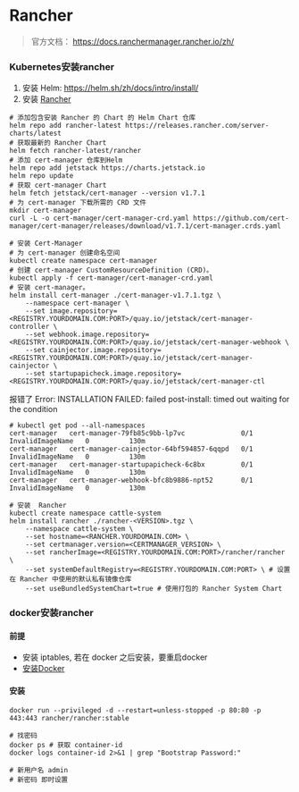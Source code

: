 # Rancher


> 官方文档： https://docs.ranchermanager.rancher.io/zh/

### Kubernetes安装rancher
1. 安装 Helm: https://helm.sh/zh/docs/intro/install/
2. 安装 [Rancher](https://docs.ranchermanager.rancher.io/zh/getting-started/installation-and-upgrade/other-installation-methods/air-gapped-helm-cli-install/install-rancher-ha)
```shell
# 添加包含安装 Rancher 的 Chart 的 Helm Chart 仓库
helm repo add rancher-latest https://releases.rancher.com/server-charts/latest
# 获取最新的 Rancher Chart
helm fetch rancher-latest/rancher
# 添加 cert-manager 仓库到Helm
helm repo add jetstack https://charts.jetstack.io
helm repo update
# 获取 cert-manager Chart
helm fetch jetstack/cert-manager --version v1.7.1
# 为 cert-manager 下载所需的 CRD 文件
mkdir cert-manager
curl -L -o cert-manager/cert-manager-crd.yaml https://github.com/cert-manager/cert-manager/releases/download/v1.7.1/cert-manager.crds.yaml

# 安装 Cert-Manager
# 为 cert-manager 创建命名空间
kubectl create namespace cert-manager
# 创建 cert-manager CustomResourceDefinition (CRD)。
kubectl apply -f cert-manager/cert-manager-crd.yaml
# 安装 cert-manager。
helm install cert-manager ./cert-manager-v1.7.1.tgz \
    --namespace cert-manager \
    --set image.repository=<REGISTRY.YOURDOMAIN.COM:PORT>/quay.io/jetstack/cert-manager-controller \
    --set webhook.image.repository=<REGISTRY.YOURDOMAIN.COM:PORT>/quay.io/jetstack/cert-manager-webhook \
    --set cainjector.image.repository=<REGISTRY.YOURDOMAIN.COM:PORT>/quay.io/jetstack/cert-manager-cainjector \
    --set startupapicheck.image.repository=<REGISTRY.YOURDOMAIN.COM:PORT>/quay.io/jetstack/cert-manager-ctl
```

报错了
Error: INSTALLATION FAILED: failed post-install: timed out waiting for the condition
```shell
# kubectl get pod --all-namespaces
cert-manager   cert-manager-79fb85c9bb-lp7vc              0/1     InvalidImageName   0          130m
cert-manager   cert-manager-cainjector-64bf594857-6qqpd   0/1     InvalidImageName   0          130m
cert-manager   cert-manager-startupapicheck-6c8bx         0/1     InvalidImageName   0          130m
cert-manager   cert-manager-webhook-bfc8b9886-npt52       0/1     InvalidImageName   0          130m
```


```
# 安装  Rancher
kubectl create namespace cattle-system
helm install rancher ./rancher-<VERSION>.tgz \
    --namespace cattle-system \
    --set hostname=<RANCHER.YOURDOMAIN.COM> \
    --set certmanager.version=<CERTMANAGER_VERSION> \
    --set rancherImage=<REGISTRY.YOURDOMAIN.COM:PORT>/rancher/rancher \
    --set systemDefaultRegistry=<REGISTRY.YOURDOMAIN.COM:PORT> \ # 设置在 Rancher 中使用的默认私有镜像仓库
    --set useBundledSystemChart=true # 使用打包的 Rancher System Chart
```



### docker安装rancher

#### 前提
- 安装 iptables, 若在 docker 之后安装，要重启docker
- [安装Docker](docs/backend/k8s/docker.mdend/k8s/docker.md)

#### 安装

```shell
docker run --privileged -d --restart=unless-stopped -p 80:80 -p 443:443 rancher/rancher:stable

# 找密码
docker ps # 获取 container-id
docker logs container-id 2>&1 | grep "Bootstrap Password:"

# 新用户名 admin
# 新密码 即时设置

```